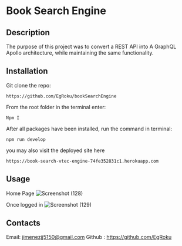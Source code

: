 # Book Search Engine

## Description

The purpose of this project was to convert a REST API into A GraphQL Apollo architecture, while maintaining the same functionality.

## Installation

Git clone the repo:

    https://github.com/EgRoku/bookSearchEngine

From the root folder in the terminal enter:

    Npm I

After all packages have been installed, run the command in terminal:

    npm run develop

you may also visit the deployed site here

    https://book-search-vtec-engine-74fe352831c1.herokuapp.com

## Usage

Home Page
![Screenshot (128)](https://github.com/EgRoku/bookSearchEngine/assets/125640560/f609aef2-b4bf-4227-b31f-127118a09298)

Once logged in
![Screenshot (129)](https://github.com/EgRoku/bookSearchEngine/assets/125640560/faf08ec4-94c7-4d3f-90a8-7b9370119d66)


## Contacts

Email: jimenezjj5150@gmail.com
Github : https://github.com/EgRoku
